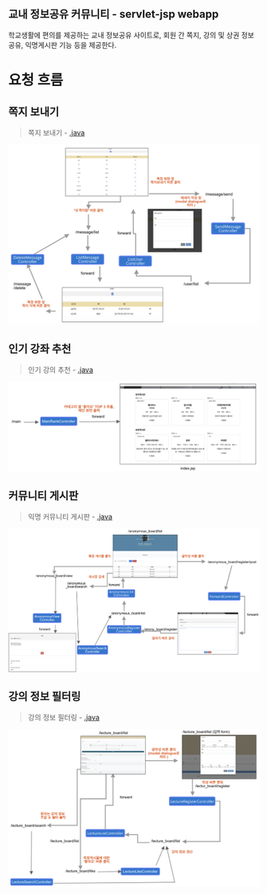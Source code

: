 ## 교내 정보공유 커뮤니티 - servlet-jsp webapp

학교생활에 편의를 제공하는 교내 정보공유 사이트로, 
회원 간 쪽지, 강의 및 상권 정보 공유, 익명게시판 기능 등을 제공한다.


# 요청 흐름
##  쪽지 보내기

> 쪽지 보내기 - [.java](htttp)


<p align="center">
  <img width="800"  src="/images/sendMsg.png">
</p>


## 인기 강좌 추천 
> 인기 강의 추천 - [.java](htttp)
<p align="center">
  <img width="800"  src="/images/main.png">
</p>


## 커뮤니티 게시판 
> 익명 커뮤니티 게시판 - [.java](htttp)
<p align="center">
  <img width="800"  src="/images/anony.png">
</p>

## 강의 정보 필터링 
> 강의 정보 필터링 - [.java](htttp)
<p align="center">
  <img width="800"  src="/images/addlecture.png">
</p>
